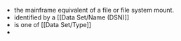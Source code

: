 - the mainframe equivalent of a file or file system mount.
- identified by a [[Data Set/Name (DSN)]]
- is one of [[Data Set/Type]]
-
